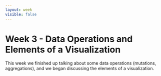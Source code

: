 ```yaml
---
layout: week
visible: false
---
```


# Week 3 - Data Operations and Elements of a Visualization

This week we finished up talking about some data operations (mutations,
aggregations), and we began discussing the elements of a visualization.
